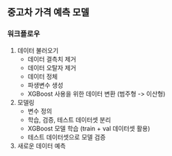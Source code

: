 ## 중고차 가격 예측 모델

### 워크플로우
1. 데이터 불러오기
    - 데이터 결측치 제거
    - 데이터 오탈자 제거
    - 데이터 정체
    - 파생변수 생성
    - XGBoost 사용을 위한 데이터 변환 (범주형 -> 이산형)
2. 모델링
    - 변수 정의
    - 학습, 검증, 테스트 데이터셋 분리
    - XGBoost 모델 학습 (train + val 데이터셋 활용)
    - 테스트 데이터셋으로 모델 검증
3. 새로운 데이터 예측